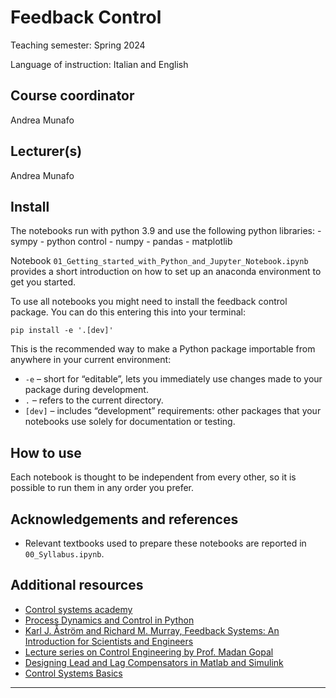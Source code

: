 # Feedback Control

<!-- WARNING: THIS FILE WAS AUTOGENERATED! DO NOT EDIT! -->

Teaching semester: Spring 2024

Language of instruction: Italian and English

## Course coordinator

Andrea Munafo

## Lecturer(s)

Andrea Munafo

## Install

The notebooks run with python 3.9 and use the following python
libraries: - sympy - python control - numpy - pandas - matplotlib

Notebook `01_Getting_started_with_Python_and_Jupyter_Notebook.ipynb`
provides a short introduction on how to set up an anaconda environment
to get you started.

To use all notebooks you might need to install the feedback control
package. You can do this entering this into your terminal:

    pip install -e '.[dev]'

This is the recommended way to make a Python package importable from
anywhere in your current environment:

- `-e` – short for “editable”, lets you immediately use changes made to
  your package during development.
- `.` – refers to the current directory.
- `[dev]` – includes “development” requirements: other packages that
  your notebooks use solely for documentation or testing.

## How to use

Each notebook is thought to be independent from every other, so it is
possible to run them in any order you prefer.

## Acknowledgements and references

- Relevant textbooks used to prepare these notebooks are reported in
  `00_Syllabus.ipynb`.

## Additional resources

- [Control systems academy](http://www.controlsystemsacademy.com/)
- [Process Dynamics and Control in
  Python](https://apmonitor.com/pdc/index.php)
- [Karl J. Åström and Richard M. Murray, Feedback Systems: An
  Introduction for Scientists and
  Engineers](http://www.cds.caltech.edu/~murray/amwiki/index.php/Main_Page)
- [Lecture series on Control Engineering by Prof. Madan
  Gopal](https://www.youtube.com/playlist?list=PLghJObT_RyfLmKRT86TquJhG6QuiHZ6Pi)
- [Designing Lead and Lag Compensators in Matlab and
  Simulink](https://ctms.engin.umich.edu/CTMS/index.php?aux=Extras_Leadlag)
- [Control Systems
  Basics](https://www.youtube.com/watch?v=wVPOp-tptPQ&list=PLwNL9Dya_TvWQ44OHs63cvf7H5TWW67tS)

------------------------------------------------------------------------
